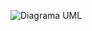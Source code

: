 

![Diagrama UML](http://www.plantuml.com/plantuml/png/bLDDRzim3BtxLsWvRIXIRDUX29eb7NPeYW7RVW0ZAmq1IGmesHZsyTzdrvHYAp6mvc34Znzyxv6-3n4uDivMR-BHEADQt3FuM6aB8QWVeG56KhyhrVsMwbjazC_AapDJn3X0EuM2yKUOGhhXG5FeP1YfBi03HVfg-52sh4tGZ1g6z1kbeOOG6VZjEq5CZH5ug3s3FxLja3Va8tJWtqhKxSXZ9Cxg7Z74ks7KIZc8XX62n7PmKaVYtesmnN0YZwt157tmZLCHJoGjCGd_R0cYQi4IhniBuq7h3aNGG2i5mryoeHIs6rWK-WGTQrdRnjDKIURIYKb_qu1z4pHmpiZzuTduEWMA4Haipq6i4d3RlQaQOdh_ZiuawrvXbo2I8Ge45RNGFmNP7Bj2tJsIW-GFoEwQHWrU6piZCcybYHHEdc9vpEICZrdL9QdIYXlPy_N1lO2PIpG-z7i9PTS7twRXygNA-08Jxz89-RRdC3HrsPKMksoBlu2_OEZPQHhJsq8uxWcu_jyRauGdYdX0FTovJoza9aczzjNBzi85cpmXdAaQVcd3JwD-OxAZeHUtAhfdZlKJaJNWbSKQ9dwDMcOU3bW3RyZH8zQopEJvtPzbFjunA6TIPLbgkLofnOT5JhwCp5NqjbNz8oDfq4UfcGdEZ7f_U-iNvo-WoZiVXtFDzR3uD5SlfE-Dhnjd_m40)